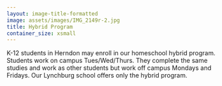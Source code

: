 ```yaml
---
layout: image-title-formatted
image: assets/images/IMG_2149r-2.jpg
title: Hybrid Program
container_size: xsmall
---
```


K-12 students in Herndon may enroll in our homeschool hybrid program. Students work on campus Tues/Wed/Thurs. They complete the same studies and work as other students but work off campus Mondays and Fridays. Our Lynchburg school offers only the hybrid program.